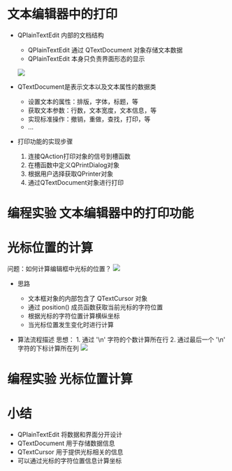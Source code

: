 # 文本编辑器中的打印
- QPIainTextEdit 内部的文档结构
    - QPIainTextEdit 通过 QTextDocument 对象存储文本数据
    - QPIainTextEdit 本身只负责界面形态的显示

    ![](_v_images_/.png)

- QTextDocument是表示文本以及文本属性的数据类
    - 设置文本的属性：排版，字体，标题，等
    - 获取文本参数：行数，文本宽度，文本信息，等
    - 实现标准操作：撤销，重做，查找，打印，等
    - ...

- 打印功能的实现步骤
    1. 连接QAction打印对象的信号到槽函数
    2. 在槽函数中定义QPrintDialog对象
    3. 根据用户选择获取QPrinter对象
    4. 通过QTextDocument对象进行打印

# 编程实验 文本编辑器中的打印功能

# 光标位置的计算
问题：如何计算编辑框中光标的位置？
![](_v_images_/.png)

- 思路
    - 文本框对象的内部包含了 QTextCursor 对象
    - 通过 position() 成员函数获取当前光标的字符位置
    - 根据光标的字符位置计算横纵坐标
    - 当光标位置发生变化时进行计算


- 算法流程描述
    思想：
        1. 通过 '\n' 字符的个数计算所在行
        2. 通过最后一个 '\n' 字符的下标计算所在列
        ![](_v_images_/.png)

# 编程实验 光标位置计算

# 小结
- QPIainTextEdit 将数据和界面分开设计
- QTextDocument 用于存储数据信息
- QTextCursor 用于提供光标相关的信息
- 可以通过光标的字符位置信息计算坐标